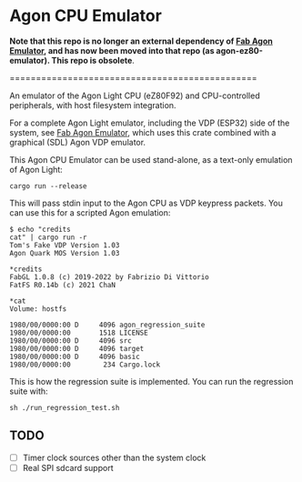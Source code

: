 # Agon CPU Emulator

**Note that this repo is no longer an external dependency of 
[Fab Agon Emulator](https://github.com/tomm/fab-agon-emulator), and has
now been moved into that repo (as agon-ez80-emulator). This
repo is obsolete**.

===============================================

An emulator of the Agon Light CPU (eZ80F92) and CPU-controlled peripherals,
with host filesystem integration.

For a complete Agon Light emulator, including the VDP (ESP32) side of the system,
see [Fab Agon Emulator](https://github.com/tomm/fab-agon-emulator),
which uses this crate combined with a graphical (SDL) Agon VDP emulator.

This Agon CPU Emulator can be used stand-alone, as a text-only emulation
of Agon Light:

```
cargo run --release
```

This will pass stdin input to the Agon CPU as VDP keypress packets.
You can use this for a scripted Agon emulation:

```
$ echo "credits
cat" | cargo run -r
Tom's Fake VDP Version 1.03
Agon Quark MOS Version 1.03

*credits
FabGL 1.0.8 (c) 2019-2022 by Fabrizio Di Vittorio
FatFS R0.14b (c) 2021 ChaN

*cat
Volume: hostfs

1980/00/0000:00 D     4096 agon_regression_suite
1980/00/0000:00       1518 LICENSE
1980/00/0000:00 D     4096 src
1980/00/0000:00 D     4096 target
1980/00/0000:00 D     4096 basic
1980/00/0000:00        234 Cargo.lock
```

This is how the regression suite is implemented. You can run the
regression suite with:

```
sh ./run_regression_test.sh
```

## TODO

- [ ] Timer clock sources other than the system clock
- [ ] Real SPI sdcard support
